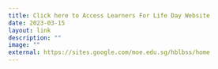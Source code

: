 ```yaml
---
title: Click here to Access Learners For Life Day Website
date: 2023-03-15
layout: link
description: ""
image: ""
external: https://sites.google.com/moe.edu.sg/hblbss/home
---
```

